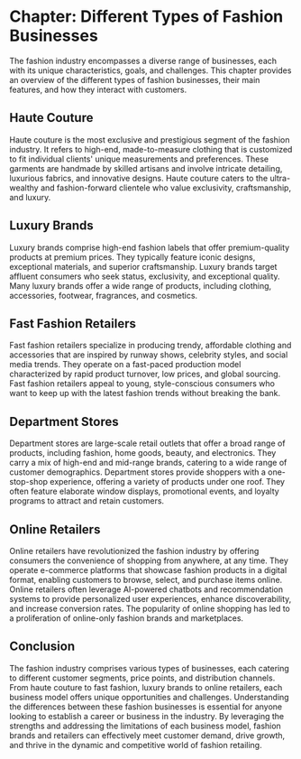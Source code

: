 Chapter: Different Types of Fashion Businesses
==============================================

The fashion industry encompasses a diverse range of businesses, each with its unique characteristics, goals, and challenges. This chapter provides an overview of the different types of fashion businesses, their main features, and how they interact with customers.

Haute Couture
-------------

Haute couture is the most exclusive and prestigious segment of the fashion industry. It refers to high-end, made-to-measure clothing that is customized to fit individual clients' unique measurements and preferences. These garments are handmade by skilled artisans and involve intricate detailing, luxurious fabrics, and innovative designs. Haute couture caters to the ultra-wealthy and fashion-forward clientele who value exclusivity, craftsmanship, and luxury.

Luxury Brands
-------------

Luxury brands comprise high-end fashion labels that offer premium-quality products at premium prices. They typically feature iconic designs, exceptional materials, and superior craftsmanship. Luxury brands target affluent consumers who seek status, exclusivity, and exceptional quality. Many luxury brands offer a wide range of products, including clothing, accessories, footwear, fragrances, and cosmetics.

Fast Fashion Retailers
----------------------

Fast fashion retailers specialize in producing trendy, affordable clothing and accessories that are inspired by runway shows, celebrity styles, and social media trends. They operate on a fast-paced production model characterized by rapid product turnover, low prices, and global sourcing. Fast fashion retailers appeal to young, style-conscious consumers who want to keep up with the latest fashion trends without breaking the bank.

Department Stores
-----------------

Department stores are large-scale retail outlets that offer a broad range of products, including fashion, home goods, beauty, and electronics. They carry a mix of high-end and mid-range brands, catering to a wide range of customer demographics. Department stores provide shoppers with a one-stop-shop experience, offering a variety of products under one roof. They often feature elaborate window displays, promotional events, and loyalty programs to attract and retain customers.

Online Retailers
----------------

Online retailers have revolutionized the fashion industry by offering consumers the convenience of shopping from anywhere, at any time. They operate e-commerce platforms that showcase fashion products in a digital format, enabling customers to browse, select, and purchase items online. Online retailers often leverage AI-powered chatbots and recommendation systems to provide personalized user experiences, enhance discoverability, and increase conversion rates. The popularity of online shopping has led to a proliferation of online-only fashion brands and marketplaces.

Conclusion
----------

The fashion industry comprises various types of businesses, each catering to different customer segments, price points, and distribution channels. From haute couture to fast fashion, luxury brands to online retailers, each business model offers unique opportunities and challenges. Understanding the differences between these fashion businesses is essential for anyone looking to establish a career or business in the industry. By leveraging the strengths and addressing the limitations of each business model, fashion brands and retailers can effectively meet customer demand, drive growth, and thrive in the dynamic and competitive world of fashion retailing.

